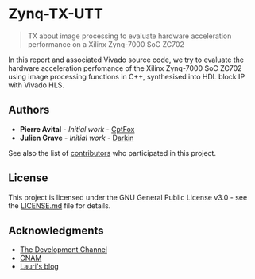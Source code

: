 # Zynq-TX-UTT
> TX about image processing to evaluate hardware acceleration performance on a Xilinx Zynq-7000 SoC ZC702

In this report and associated Vivado source code, we try to evaluate the hardware acceleration perfomance of the Xilinx Zynq-7000 SoC ZC702 using image processing functions in C++, synthesised into HDL block IP with Vivado HLS.

## Authors

* **Pierre Avital** - *Initial work* - [CptFox](https://github.com/CptFox)
* **Julien Grave** - *Initial work* - [Darkin](https://github.com/Darkin47/)

See also the list of [contributors](https://github.com/Darkin47/Zynq-TX-UTT/contributors) who participated in this project.

## License

This project is licensed under the GNU General Public License v3.0 - see the [LICENSE.md](LICENSE.md) file for details.

## Acknowledgments

* [The Development Channel](https://www.youtube.com/channel/UC1ptV25-NEHRIEnM1kXMCrQ)
* [CNAM](http://easytp.cnam.fr/alexandre/index_fichiers/support/zynq_cours_tp_vivado.pdf)
* [Lauri's blog](http://lauri.xn--vsandi-pxa.com/hdl/zynq/xilinx-dma.html)
